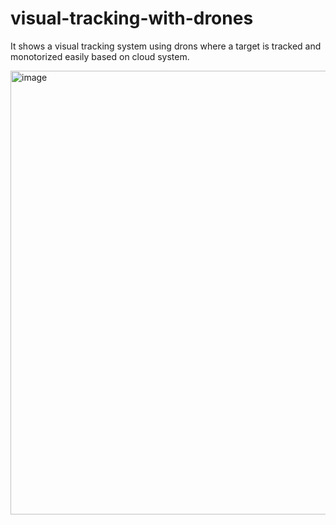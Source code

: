 # visual-tracking-with-drones
It shows a visual tracking system using drons where a target is tracked and monotorized easily based on cloud system.


<img width="710" alt="image" src="https://user-images.githubusercontent.com/52392004/167048892-aa59253d-62a6-48b8-888f-1abaab3dd81a.png">
